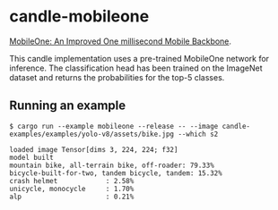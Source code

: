 # candle-mobileone

[MobileOne: An Improved One millisecond Mobile Backbone](https://arxiv.org/abs/2206.04040).

This candle implementation uses a pre-trained MobileOne network for inference. The
classification head has been trained on the ImageNet dataset and returns the
probabilities for the top-5 classes.

## Running an example

```
$ cargo run --example mobileone --release -- --image candle-examples/examples/yolo-v8/assets/bike.jpg --which s2

loaded image Tensor[dims 3, 224, 224; f32]
model built
mountain bike, all-terrain bike, off-roader: 79.33%
bicycle-built-for-two, tandem bicycle, tandem: 15.32%
crash helmet            : 2.58%
unicycle, monocycle     : 1.70%
alp                     : 0.21%

```
